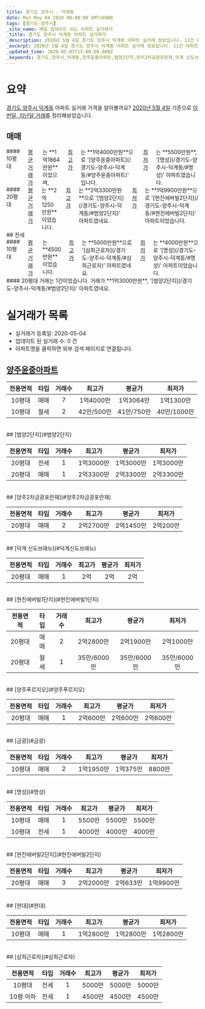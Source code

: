 ```yaml
---
title: 경기도 양주시 - 덕계동
date: Mon May 04 2020 00:00:00 GMT+0900
tags: [경기도-양주시]
_site_name: 매일 업데이트 되는 아파트 실거래가
_title: 경기도 양주시 덕계동 아파트 실거래가
_description: 2020년 5월 4일 경기도 양주시 덕계동 아파트 실거래 정보입니다. 11건 아파트 정보가 있습니다.
_excerpt: 2020년 5월 4일 경기도 양주시 덕계동 아파트 실거래 정보입니다. 11건 아파트 정보가 있습니다.
_updated_time: 2020-05-03T15:00:00.000Z
_keywords: 경기도,양주시,덕계동,양주윤중아파트,범양2단지,양주2차금광포란재,덕계 신도브래뉴,현진에버빌1단지,양주푸르지오,금광,명성,현진에버빌2단지,현대,삼희근로자
---
```





# 요약
<ins>경기도 양주시 덕계동</ins> 아파트 실거래 가격을 알아볼까요? <ins>2020년 5월 4일</ins> 기준으로 <ins>이번달, 지난달 거래</ins>를 정리해보았습니다.

## 매매
<div class="container">
<div class="six columns" markdown="1">
#### 10평대
<ins>평균 거래가</ins>는 **1억1864만원**이었으며, <ins>최고가</ins>는 **1억4000만원**으로 '[양주윤중아파트](/경기도-양주시-덕계동/#양주윤중아파트)' 입니다. <ins>최저가</ins>는 **5500만원**, '[명성](/경기도-양주시-덕계동/#명성)' 아파트였습니다.
</div>
<div class="six columns" markdown="1">
#### 20평대
<ins>평균 거래가</ins>는 **2억1250만원**이었습니다. <ins>최고가</ins>는 **2억3300만원**으로 '[범양2단지](/경기도-양주시-덕계동/#범양2단지)' 아파트였네요. <ins>최저가</ins>는 **1억9900만원**으로 '[현진에버빌2단지](/경기도-양주시-덕계동/#현진에버빌2단지)' 아파트이었습니다.
</div>
</div>
## 전세
<div class="container">
<div class="six columns" markdown="1">
#### 10평대
<ins>평균 거래가</ins>는 **4500만원**이었습니다. <ins>최고가</ins>는 **5000만원**으로 '[삼희근로자](/경기도-양주시-덕계동/#삼희근로자)' 아파트였네요. <ins>최저가</ins>는 **4000만원**으로 '[명성](/경기도-양주시-덕계동/#명성)' 아파트이었습니다.
</div>
<div class="six columns" markdown="1">
#### 20평대
거래는 1건이었습니다. 거래가 **1억3000만원**, '[범양2단지](/경기도-양주시-덕계동/#범양2단지)' 아파트였네요.
</div>
</div>



# 실거래가 목록
- 실거래가 등록일: 2020-05-04
- 업데이트 된 실거래 수: 0 건
- 아파트명을 클릭하면 외부 검색 페이지로 연결됩니다.

## [양주윤중아파트](#양주윤중아파트)

|전용면적|타입|거래수|최고가|평균가|최저가|
|:---:|:---:|:---:|:---:|:---:|:---:|
|10평대|<span class="deal-type-1">매매</span>|7|1억4000만|1억3064만|1억1300만|
|10평대|<span class="deal-type-3">월세</span>|2|42만/500만|41만/750만|40만/1000만|

<br/>
## [범양2단지](#범양2단지)

|전용면적|타입|거래수|최고가|평균가|최저가|
|:---:|:---:|:---:|:---:|:---:|:---:|
|20평대|<span class="deal-type-2">전세</span>|1|1억3000만|1억3000만|1억3000만|
|20평대|<span class="deal-type-1">매매</span>|1|2억3300만|2억3300만|2억3300만|

<br/>
## [양주2차금광포란재](#양주2차금광포란재)

|전용면적|타입|거래수|최고가|평균가|최저가|
|:---:|:---:|:---:|:---:|:---:|:---:|
|20평대|<span class="deal-type-1">매매</span>|2|2억2700만|2억1450만|2억200만|

<br/>
## [덕계 신도브래뉴](#덕계신도브래뉴)

|전용면적|타입|거래수|최고가|평균가|최저가|
|:---:|:---:|:---:|:---:|:---:|:---:|
|20평대|<span class="deal-type-1">매매</span>|1|2억|2억|2억|

<br/>
## [현진에버빌1단지](#현진에버빌1단지)

|전용면적|타입|거래수|최고가|평균가|최저가|
|:---:|:---:|:---:|:---:|:---:|:---:|
|20평대|<span class="deal-type-1">매매</span>|2|2억2800만|2억1900만|2억1000만|
|20평대|<span class="deal-type-3">월세</span>|1|35만/6000만|35만/6000만|35만/6000만|

<br/>
## [양주푸르지오](#양주푸르지오)

|전용면적|타입|거래수|최고가|평균가|최저가|
|:---:|:---:|:---:|:---:|:---:|:---:|
|20평대|<span class="deal-type-1">매매</span>|1|2억600만|2억600만|2억600만|

<br/>
## [금광](#금광)

|전용면적|타입|거래수|최고가|평균가|최저가|
|:---:|:---:|:---:|:---:|:---:|:---:|
|10평대|<span class="deal-type-1">매매</span>|2|1억1950만|1억375만|8800만|

<br/>
## [명성](#명성)

|전용면적|타입|거래수|최고가|평균가|최저가|
|:---:|:---:|:---:|:---:|:---:|:---:|
|10평대|<span class="deal-type-1">매매</span>|1|5500만|5500만|5500만|
|10평대|<span class="deal-type-2">전세</span>|1|4000만|4000만|4000만|

<br/>
## [현진에버빌2단지](#현진에버빌2단지)

|전용면적|타입|거래수|최고가|평균가|최저가|
|:---:|:---:|:---:|:---:|:---:|:---:|
|20평대|<span class="deal-type-1">매매</span>|3|2억2000만|2억633만|1억9900만|

<br/>
## [현대](#현대)

|전용면적|타입|거래수|최고가|평균가|최저가|
|:---:|:---:|:---:|:---:|:---:|:---:|
|10평대|<span class="deal-type-1">매매</span>|1|1억2800만|1억2800만|1억2800만|

<br/>
## [삼희근로자](#삼희근로자)

|전용면적|타입|거래수|최고가|평균가|최저가|
|:---:|:---:|:---:|:---:|:---:|:---:|
|10평대|<span class="deal-type-2">전세</span>|1|5000만|5000만|5000만|
|10평 이하|<span class="deal-type-2">전세</span>|1|4500만|4500만|4500만|

<br/>



